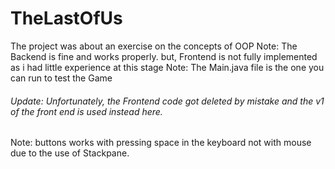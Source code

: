 # TheLastOfUs

The project was about an exercise on the concepts of OOP
Note: The Backend is fine and works properly. but, Frontend is not fully implemented as i had little experience at this stage
Note: The Main.java file is the one you can run to test the Game
###### Update: Unfortunately, the Frontend code got deleted by mistake and the v1 of the front end is used instead here.
Note: buttons works with pressing space in the keyboard not with mouse due to the use of Stackpane.
